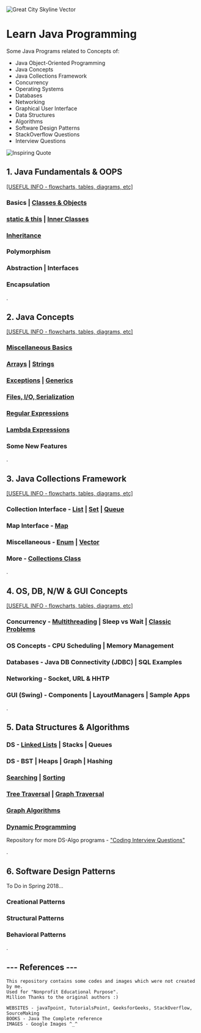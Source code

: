 ![Great City Skyline Vector](https://user-images.githubusercontent.com/2780145/33828904-f4f9db84-de93-11e7-87bb-82fe8734ebc2.png)

# Learn Java Programming

Some Java Programs related to Concepts of:
- Java Object-Oriented Programming
- Java Concepts
- Java Collections Framework
- Concurrency
- Operating Systems
- Databases
- Networking
- Graphical User Interface
- Data Structures
- Algorithms
- Software Design Patterns
- StackOverflow Questions
- Interview Questions

![Inspiring Quote](https://user-images.githubusercontent.com/2780145/33845470-989ae82a-dec9-11e7-8739-aeaa3b753101.png)

## 1. Java Fundamentals & OOPS
[[USEFUL INFO - flowcharts, tables, diagrams, etc]](Java-OOPS)

### Basics | [Classes & Objects](Java-OOPS/class_and_object)

### [static & this](Java-OOPS/static_and_this) | [Inner Classes](Java-OOPS/inner_class)

### [Inheritance](Java-OOPS/inheritance)

### Polymorphism

### Abstraction | Interfaces

### Encapsulation

.

## 2. Java Concepts
[[USEFUL INFO - flowcharts, tables, diagrams, etc]](Java-Concepts)

### [Miscellaneous Basics](Java-Concepts/basics_misc)

### [Arrays](Java-Concepts/arrays) | [Strings](Java-Concepts/strings)

### [Exceptions](Java-Concepts/exceptions) | [Generics](Java-Concepts/generics)

### [Files, I/O, Serialization](Java-Concepts/input_output)

### [Regular Expressions](Java-Concepts/regex)

### [Lambda Expressions](Java-Concepts/lambda)

### Some New Features

.

## 3. Java Collections Framework
[[USEFUL INFO - flowcharts, tables, diagrams, etc]](Java-Collections)

### Collection Interface - [List](Java-Collections/list) | [Set](Java-Collections/set) | [Queue](Java-Collections/queue)

### Map Interface - [Map](Java-Collections/map)

### Miscellaneous - [Enum](Java-Collections/enum) | [Vector](Java-Collections/vector)

### More - [Collections Class](Java-Collections/collections_class)

.

## 4. OS, DB, N/W & GUI Concepts
[[USEFUL INFO - flowcharts, tables, diagrams, etc]](Concurrency)

### Concurrency - [Multithreading](Concurrency/multithreading) | Sleep vs Wait | [Classic Problems](Concurrency/classic_problems)

### OS Concepts - CPU Scheduling | Memory Management

### Databases - Java DB Connectivity (JDBC) | SQL Examples

### Networking - Socket, URL & HHTP

### GUI (Swing) - Components | LayoutManagers | Sample Apps

.

## 5. Data Structures & Algorithms

### DS - [Linked Lists](Data-Structures/linked_lists) | Stacks | Queues

### DS - BST | Heaps | Graph | Hashing

### [Searching](Algorithms/searching) | [Sorting](Algorithms/sorting)

### [Tree Traversal](Algorithms/tree_traversal) | [Graph Traversal](Algorithms/graph_traversal)

### [Graph Algorithms](Algorithms/graph_classic_algos)

### [Dynamic Programming](Algorithms/dynamic_programming)

Repository for more DS-Algo programs - ["Coding Interview Questions"](https://github.com/Suryakant-Bharti/coding-interview-questions)

.

## 6. Software Design Patterns

To Do in Spring 2018...

### Creational Patterns

### Structural Patterns

### Behavioral Patterns

.

--- References ---
------------------
    This repository contains some codes and images which were not created by me.
    Used for "Nonprofit Educational Purpose".
    Million Thanks to the original authors :)
    
    WEBSITES - javaTpoint, TutorialsPoint, GeeksforGeeks, StackOverflow, SourceMaking
    BOOKS - Java The Complete reference    
    IMAGES - Google Images ^_^
